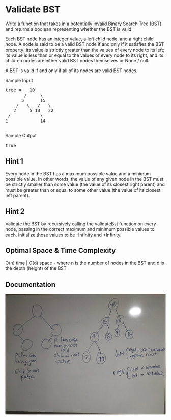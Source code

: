 # Validate BST

  Write a function that takes in a potentially invalid Binary Search Tree (BST)
  and returns a boolean representing whether the BST is valid.

  Each BST node has an integer value, a
  left child node, and a right child node. A node is
  said to be a valid BST node if and only if it satisfies the BST
  property: its value is strictly greater than the values of every
  node to its left; its value is less than or equal to the values
  of every node to its right; and its children nodes are either valid
  BST nodes themselves or None / null.

  A BST is valid if and only if all of its nodes are valid
  BST nodes.

Sample Input

<pre>
tree =   10
       /     \
      5      15
    /   \   /   \
   2     5 13   22
 /           \
1            14

</pre>


Sample Output
<pre>true</pre>

## Hint 1

Every node in the BST has a maximum possible value and a minimum possible value. In other words, the value of any given node in the BST must be strictly smaller than some value (the value of its closest right parent) and must be greater than or equal to some other value (the value of its closest left parent).

## Hint 2

Validate the BST by recursively calling the validateBst function on every node, passing in the correct maximum and minimum possible values to each. Initialize those values to be -Infinity and +Infinity.

## Optimal Space & Time Complexity

O(n) time | O(d) space - where n is the number of nodes in the BST and d is the depth (height) of the BST


## Documentation

![is_a_BST](./test_if_BST.jpeg)